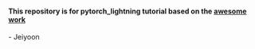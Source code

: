 #### This repository is for pytorch_lightning tutorial based on the [awesome work](https://pytorch-lightning.readthedocs.io/en/latest/starter/introduction_guide.html)

\- Jeiyoon
